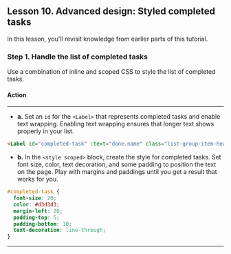## Lesson 10. Advanced design: Styled completed tasks

In this lesson, you'll revisit knowledge from earlier parts of this tutorial.

### Step 1. Handle the list of completed tasks

Use a combination of inline and scoped CSS to style the list of completed tasks.

#### Action

<hr data-action="start" />

* **a.** Set an `id` for the `<Label>` that represents completed tasks and enable text wrapping. Enabling text wrapping ensures that longer text shows properly in your list.

```HTML
<Label id="completed-task" :text="done.name" class="list-group-item-heading" textWrap="true" />
```

* **b.** In the `<style scoped>` block, create the style for completed tasks. Set font size, color, text decoration, and some padding to position the text on the page. Play with margins and paddings until you get a result that works for you.

```CSS
#completed-task {
  font-size: 20;
  color: #d3d3d3;
  margin-left: 20;
  padding-top: 5;
  padding-bottom: 10;
  text-decoration: line-through;
}
``` 

<hr data-action="end" />